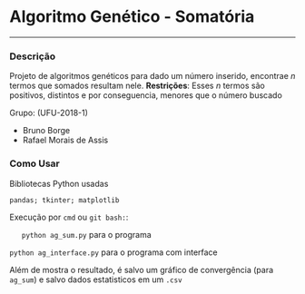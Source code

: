 # Algoritmo Genético - Somatória

----

### Descrição

Projeto de algoritmos genéticos para dado um número inserido, encontrae *n* termos que somados resultam nele. **Restrições**: Esses *n* termos são positivos, distintos e por conseguencia, menores que o número buscado



Grupo: (UFU-2018-1)

+ Bruno Borge
+ Rafael Morais de Assis

### Como Usar

Bibliotecas Python usadas

````
pandas; tkinter; matplotlib
````

Execução por `cmd` ou `git bash:`:

`	python ag_sum.py` para o programa

`python ag_interface.py` para o programa com interface



Além de mostra o resultado, é salvo um gráfico de convergência (para `ag_sum`) e salvo dados estatisticos em um `.csv`

